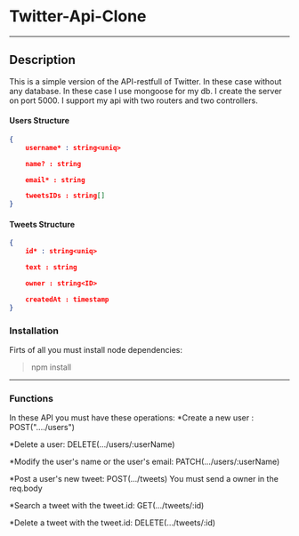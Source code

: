 # Twitter-Api-Clone

------------

## Description
This is a simple version of the API-restfull of Twitter. In these case without any database. In these case I use mongoose for my db. I create the server on port 5000. I support my api with two routers and two controllers.

#### Users Structure
```json
{
	username* : string<uniq>

	name? : string

	email* : string

	tweetsIDs : string[]
}
```

#### Tweets Structure
```json
{
	id* : string<uniq>

	text : string

	owner : string<ID>

	createdAt : timestamp
}
```
### Installation
Firts of all you must install node dependencies:
> npm install

------------

### Functions
In these API you must have these operations:
*Create a new user : POST("..../users")

*Delete a user: DELETE(.../users/:userName)

*Modify the user's name or the user's email: PATCH(.../users/:userName)

*Post a user's new tweet: POST(.../tweets) You must send a owner in the req.body

*Search a tweet with the tweet.id: GET(.../tweets/:id)

*Delete a tweet with the tweet.id: DELETE(.../tweets/:id)
